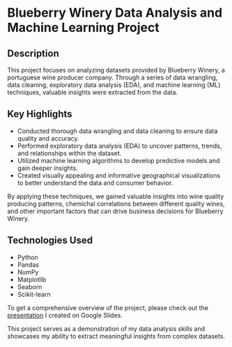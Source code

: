 # Blueberry Winery Data Analysis and Machine Learning Project

## Description
This project focuses on analyzing datasets provided by Blueberry Winery, a portuguese wine producer company. Through a series of data wrangling, data cleaning, exploratory data analysis (EDA), and machine learning (ML) techniques, valuable insights were extracted from the data.

## Key Highlights
- Conducted thorough data wrangling and data cleaning to ensure data quality and accuracy.
- Performed exploratory data analysis (EDA) to uncover patterns, trends, and relationships within the dataset.
- Utilized machine learning algorithms to develop predictive models and gain deeper insights.
- Created visually appealing and informative geographical visualizations to better understand the data and consumer behavior.

By applying these techniques, we gained valuable insights into wine quality producing patterns, chemichal correlations between different quality wines, and other important factors that can drive business decisions for Blueberry Winery.

## Technologies Used
- Python
- Pandas
- NumPy
- Matplotlib
- Seaborn
- Scikit-learn

To get a comprehensive overview of the project, please check out the [presentation](https://docs.google.com/presentation/d/17ezu8RVh6oswp46vMWj7UDemkUwhuT4ks2e2bm9gyyA/edit?usp=sharing) I created on Google Slides.

This project serves as a demonstration of my data analysis skills and showcases my ability to extract meaningful insights from complex datasets.
